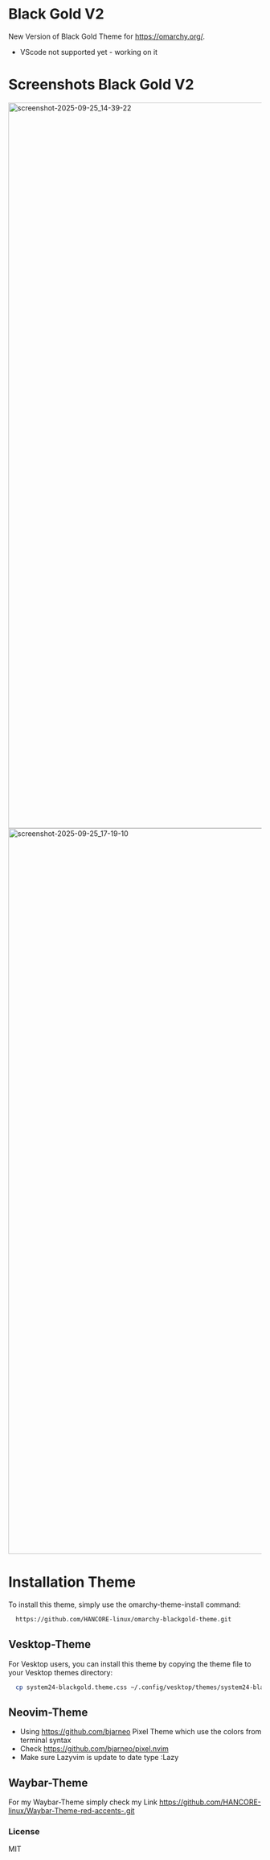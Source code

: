 # Black Gold V2
New Version of Black Gold Theme for https://omarchy.org/. 
- VScode not supported yet - working on it <br>

# Screenshots Black Gold V2
<img width="2560" height="1440" alt="screenshot-2025-09-25_14-39-22" src="https://github.com/user-attachments/assets/c93627c9-4ab5-44ce-a717-07f2649b908c" />
<img width="2560" height="1440" alt="screenshot-2025-09-25_17-19-10" src="https://github.com/user-attachments/assets/b12b37be-5651-4333-a037-25203b610ce6" />



# Installation Theme

To install this theme, simply use the omarchy-theme-install command:

```bash
  https://github.com/HANCORE-linux/omarchy-blackgold-theme.git
```
## Vesktop-Theme
For Vesktop users, you can install this theme by copying the theme file to your Vesktop themes directory:
```bash
  cp system24-blackgold.theme.css ~/.config/vesktop/themes/system24-blackgold.theme.css
```

## Neovim-Theme
- Using https://github.com/bjarneo Pixel Theme which use the colors from terminal syntax <br>
- Check https://github.com/bjarneo/pixel.nvim <br>
- Make sure Lazyvim is update to date type :Lazy <br>

## Waybar-Theme
For my Waybar-Theme simply check my Link https://github.com/HANCORE-linux/Waybar-Theme-red-accents-.git

### License
MIT
